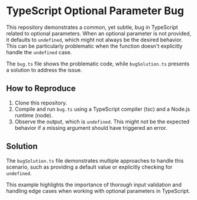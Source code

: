 # TypeScript Optional Parameter Bug

This repository demonstrates a common, yet subtle, bug in TypeScript related to optional parameters.  When an optional parameter is not provided, it defaults to `undefined`, which might not always be the desired behavior. This can be particularly problematic when the function doesn't explicitly handle the `undefined` case.

The `bug.ts` file shows the problematic code, while `bugSolution.ts` presents a solution to address the issue.

## How to Reproduce
1. Clone this repository.
2. Compile and run `bug.ts` using a TypeScript compiler (tsc) and a Node.js runtime (node).
3. Observe the output, which is `undefined`. This might not be the expected behavior if a missing argument should have triggered an error.

## Solution
The `bugSolution.ts` file demonstrates multiple approaches to handle this scenario, such as providing a default value or explicitly checking for `undefined`.

This example highlights the importance of thorough input validation and handling edge cases when working with optional parameters in TypeScript.